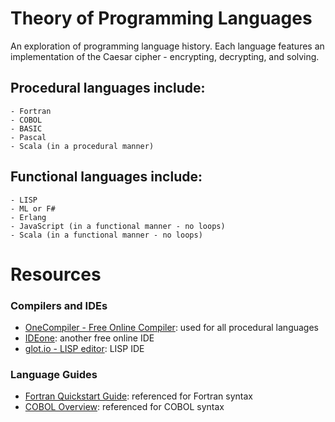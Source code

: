# Theory of Programming Languages

An exploration of programming language history. Each language features an implementation of the Caesar cipher - encrypting, decrypting, and solving.

## Procedural languages include:
    - Fortran
    - COBOL
    - BASIC
    - Pascal
    - Scala (in a procedural manner)

## Functional languages include:
    - LISP
    - ML or F#
    - Erlang
    - JavaScript (in a functional manner - no loops)
    - Scala	(in a functional manner - no loops)

# Resources
### Compilers and IDEs
* [OneCompiler - Free Online Compiler](https://onecompiler.com/): used for all procedural languages
* [IDEone](https://ideone.com/): another free online IDE
* [glot.io - LISP editor](https://glot.io/new/clisp): LISP IDE

### Language Guides
* [Fortran Quickstart Guide](https://fortran-lang.org/en/learn/quickstart/): referenced for Fortran syntax
* [COBOL Overview](https://www.tutorialspoint.com/cobol/cobol_overview.htm): referenced for COBOL syntax